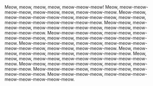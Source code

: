 
Meow, meow, meow, meow, meow-meow-meow! Meow, meow-meow-meow-meow, meow-meow, meow, meow-meow-meow. Meow-meow, meow-meow-meow-meow-meow, meow-meow-meow, meow-meow, meow-meow-meow-meow-meow-meow-meow. Meow-meow, meow-meow-meow, meow-meow-meow-meow-meow, meow-meow, meow-meow-meow-meow. Meow-meow-meow-meow, meow-meow, meow-meow-meow-meow, meow-meow, meow-meow-meow-meow-meow-meow. Meow-meow-meow-meow, meow-meow, meow-meow-meow-meow-meow-meow, meow-meow, meow-meow-meow. Meow, meow-meow, meow-meow, meow-meow, meow-meow-meow-meow. Meow, meow, meow, meow-meow, meow-meow-meow-meow-meow-meow-meow. Meow-meow, meow-meow-meow-meow, meow-meow, meow-meow-meow. Meow-meow-meow-meow, meow-meow-meow, meow-meow-meow-meow. Meow-meow-meow-meow, meow-meow-meow-meow-meow-meow-meow-meow.